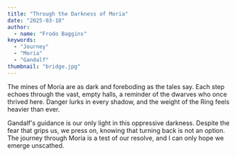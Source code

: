 ```yaml
---
title: "Through the Darkness of Moria"
date: "2025-03-10"
author:
  - name: "Frodo Baggins"
keywords:
  - "Journey"
  - "Moria"
  - "Gandalf"
thumbnail: "bridge.jpg"
---
```


The mines of Moria are as dark and foreboding as the tales say. Each step echoes through the vast, empty halls, a reminder of the dwarves who once thrived here. Danger lurks in every shadow, and the weight of the Ring feels heavier than ever.

Gandalf's guidance is our only light in this oppressive darkness. Despite the fear that grips us, we press on, knowing that turning back is not an option. The journey through Moria is a test of our resolve, and I can only hope we emerge unscathed.
